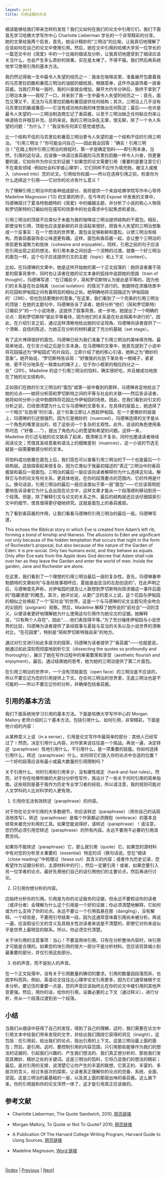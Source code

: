 ```yaml
---
layout: post
title: 引用证据的方法
---
```


细读能够给我们带来怎样的发现？我们又如何在我们的论文中引用它们，我们下面首先学习哈佛大学写作中心 Charlotte Lieberman 学长的一个非常精彩的分享。她的文章给我两个启发，首先，她设计精妙的“三明治”的比喻，让我真切地理解了应该如何在自己的论文中使用引用。然后，她在文中引用的哈佛大学另一位学长的一篇范文中对《简爱》中的一个比喻的细读及分析，让我真切地感受到了细读应该关注什么，也会产生多么奇妙的效果。实在是太棒了。不得不服。我们然后再系统地学习使用引用的基本方法。

我仍然记得我一生中最令人失望的经历之一：我坐在咖啡店里，准备展开包裹着我的马苏里拉奶酪和番茄三明治的油腻的蜡纸层。根据菜单，这件作品装饰着一层香蒜酱。当我打开每一层时，我的兴奋就会增加。展开大约半分钟后，我终于拿到了三明治本身——我咬了一口，并来到了我一生中最令人失望的经历之一：首先，面包又薄又干，无法为马苏里拉奶酪和番茄提供任何结构；其次，三明治上几乎没有马苏里拉奶酪或番茄——它没有成功地向我的味觉做出任何陈述；最后——也许是最令人失望的——三明治制造商忘记了香蒜酱，以至于三明治缺乏任何粘合剂来让味道结合并相互补充。总的来说，我的三明治杂乱无章，很无聊，除了一个令人失望的问题：“为什么？！”我没有任何其它感觉或想法。

比一个结构不佳的马苏里拉和番茄三明治更令人失望的是一个结构不佳的引用三明治。 “引用三明治？”你可能会问自己——因此我会回答：“确实！引用三明治！”在踏上制作引用三明治的旅程时，第一步是确定馅料——即引用本身。当然，引用的这句话，应该像一块浸过香蒜酱的马苏里拉奶酪一样令人兴奋，但更重要的是，它如何作为你论文的证据？如果您的论文需要引用（重要的是要注意它们不在某些领域 -例如社会科学或心理学），它们同样不应作为填充物，被注入或推入（shoved into）您的论文。引用给你权威——所以在选择引用之前，检查你为什么选择这个引用——它对你的论点有什么意义？

为了理解引用三明治中的各种组成部分，我将提供一个来自哈佛学院写作中心导师 Madeline Magnuson ('13) 的文章的例子。在今年的 Exposé 中发表的文章中，玛德琳探讨了夏洛特勃朗特的《简爱》中的婚姻主题，并分析了小说的核心人物简和罗切斯特的订婚如何在描写的场景中的社会需求中引起焦虑和紧张。

引用三明治的顶层不应类似于未能为我的咖啡店三明治提供结构的干面包。相反，即使没有引用，顶层也应该是新鲜的并且读起来很好。把我令人失望的三明治想象成一个反事实：在一个想法的世界里，面包会足够新鲜和蓬松，以使三明治有结构，而香蒜酱装饰会让味道更有趣。这样，面包和香蒜酱一起，会让整个三明治的体验更有凝聚力和愉快（cohesive and enjoyable）。同样，引用之前的句子应该在引用出现之前的想法，和引用本身之间创造一个流畅的过渡。就像一个好三明治的面包一样，这个句子应该提供引文的主题（topic）和上下文（context）。

比如，在玛德琳的文章中，她是这样开始她的第一个正文段落的：她将读者置于简爱的叙事背景中，同时也让读者在她的论文本身的弧线中追踪她的思路（train of thought）。玛德琳写道：“在订婚前夕，简和罗切斯特认为彼此是平等的，因为他们的关系是在社会隔离（social isolation）的情况下进行的。勃朗特在求婚场景中的花园和伊甸园之间有着明显的相似之处。她明确地将花园描述为‘伊甸园般的’（286），但也包括更微妙的意象。”在这里，我们看到了一个完美的引用三明治的顶层：在她的主题句中，玛德琳告诉了读者，她将分析“他们（简和罗切斯特）订婚前夕”的一个小说场景，这提供了叙事背景。进一步地，她提出了一个明确的论点：简和罗切斯特“彼此平等看待，因为他们的关系是在社会隔离中进行的”。因此，在介绍引言之前，通过这样清晰地给出她的论证视角，玛德琳向读者提供了一个清晰、自信的陈述，为她正在分析的材料奠定了充分的基础（set stage）。

有了这片烤得很好的面包，玛德琳已经为我们准备了引用三明治的美味填充物。最简单地说，在引言介绍之后是引言本身。在马德琳的文章中，她首先提到了小说中将花园描述为“伊甸园式”的片段后，立即介绍了她的核心引语，她称之为“微妙的意象”。她开始说，“罗切斯特告诉简：“好像我的左肋下某处有一根绳子，紧紧地、密不可分地系在一根类似的绳子上，位于你小框架的相应四分之一处”（291）。Madeline 的这个引用三明治的馅料，确实很好吃，并且被成功地放在了她的论文结构中。

正如我们在她的引文三明治的“面包”或第一层中看到的那样，马德琳肯定地给出了她的论点——她将分析简和罗切斯特之间的平等与社会的关联——然后告诉读者，她将如何分析小说中勃朗特将花园比作伊甸园的场景。因此，在我们看到对引文的分析之前，已经很清楚为什么它与马德琳的文章有关。在具体的层面上，她选择了一个暗示“左肋骨”的引语，这个形象立即让人想起伊甸园。在一个更微妙的层面上，玛德琳的引述很强烈，因为它是微妙的（nuanced）。玛德琳选择的文字是从一个角色的嘴里说出的，给了这些词一个复杂的主观性。此外，说话的角色使用条件时态（“好像……”），提出了角色内心的愿望和希望的问题。这样一来，Madeline 的引述与她的论文联系了起来，既清晰又不复杂，同时也邀请读者继续阅读论文；凭借其圣经意象和语法上的细微差别（nuances），这一小说的节选无疑是一段需要敏感分析的文本。

将馅料成功放置在面包上后，我们现在可以查看引用三明治的下一个也是最后一个结构层。这层探索起来很复杂，因为它类似于我最初描述的“真正”三明治中的香蒜酱层和最后一层面包。三明治的最后一层应该向读者解释你为什么选择这句话。解释它与你的论文有何关系，更具体地说，在你的段落要点的范围内，它的作用是什么。换句话说，引用三明治的最后一层应该类似于第一层“面包”——它应该简明扼要地告诉读者它为什么会出现在论文中，这样文章才能从一个段落顺利移动到另一个段落。但是，除了解释引文与论文的关系之外，最后的结构层还应该仔细探索引文中的细节，使其值得更仔细地研究。这就是面包上的香蒜酱层。

为了看到香蒜酱的作用，让我们看看马德琳的引用三明治的最后一层。玛德琳写道，

This echoes the Biblical story in which Eve is created from Adam’s left rib, forming a bond of kinship and likeness. The allusions to Eden are significant not only because of the hidden temptation that occurs that night in the form of Rochester’s proposal, but also because of the nature of the Garden of Eden: it is pre-social. Only two humans exist, and they behave as equals. Only after Eve eats from the Apple does God decree that Adam shall rule over her as they leave the Garden and enter the world of men. Inside the garden, Jane and Rochester are alone.

在这里，我们看到了一个理想的引用三明治最后一层的复杂性。首先，玛德琳重申勃朗特的文章如何“与圣经故事相呼应，夏娃是由亚当的左肋创造的”。在此声明之后，马德琳首先声称，对伊甸园的提及让人联想到罗切斯特向简求婚这一事件后面的“隐藏诱惑”的概念。其次，她评论说，从更广泛的意义上说，这个花园与伊甸园的相似之处唤起了一个“前社会”的世界，这是一个与马德琳的论文主题句完全吻合的尖锐的（poignant）观察。然后，Madeline 解释了她所说的“前社会”一词的含义，以便读者更好地理解她为什么使用这句引用作为她论文的证据。她解释说，“只有两个人存在”，因此“……他们表现得平等。”为了充分锤炼伊甸园与小说世界的比较，玛德琳为读者提供了圣经叙事与夏娃与亚当的关系以及小说世界的清晰对比，“在花园里”，特别是“简和罗切斯特独自呆”的地方。

通过对引文进行如此多层次的探索，玛德琳为读者提供了“香蒜酱”——也就是说，她通过如此深刻而彻底地剖析引文（dissecting the quotes so profoundly and thoroughly），展示了她在写作过程中的审美繁荣和享受（aesthetic flourish and enjoyment）。最后，通过结束她的思考，她为她的三明治提供了第二片面包。

在引用三明治的世界中，一个没有顶层面包（open face）的三明治是不应该的，所以不要忘记为您的引用提供上下文。在任何三明治的世界里，无底三明治也是不可能的——所以不要忘记你的分析，并确保包括香蒜酱。

## 引用的基本方法

我们下面系统地学习引用的基本方法。下面是哈佛大学写作中心的 Morgan Mallory 老师介绍的三个基本方法，包括引用什么、如何引用，非常精彩。下面是他介绍的内容：

从某种意义上说（in a sense），引用是论文写作中最简单的部分：其他人已经写过了！然而，决定引用什么内容，对作家来说往往是一个挑战。再说一遍，决定转述（paraphrase）性地引用什么，不引用什么，是一项重要的技能。你如何选择引用什么，转述（paraphrase）什么，如何将它们放入你的论点中合适的位置？一个好的段落应该有最小或最大数量的引用限制吗？

关于引用什么、何时引用和引用多少，没有硬性规定（hard-and-fast rules）。然而，对于你在哈佛所做的大部分分析性写作，我设计了一些关于何时引用的简单指南。这些规则是基于我作为历史专业学习者的经验，所以请注意，我的规则可能对人文学科的人比对科学的人更有效。

1. 引用你无法有效转述（paraphrase）的内容。

对于你在论文中引用的大多数细节，你应该转述（paraphrase）（用你自己的话简洁地改写）。转述（paraphrase）是每个作家都必须拥抱（embrace）的基本且经常未被充分利用的工具。如果您能说得好，请转述（paraphrase）！请注意，您仍然必须引用您转述（paraphrase）的所有内容。永远不要用不必要的引用浪费空间。

如果你不能转述（paraphrase）它，那么就引用（quote）它。如果您的源材料中有对您的分析至关重要的（essential）特定的词（换句话说，您在“细读（close reading）”中梳理过（tease out）其含义的内容；或者作为历史记录，您希望作为证据分析的，主源材料中的行），然后一定要引用！或者，如果您要引入另一位学者的论点，最好先用他们自己的话引用他们的主要论点，然后再进行讨论。

2. 只引用你想分析的内容。

应始终分析你的引用。引用是为你的论证服务的证据，但永远不要假设你的读者（或评分者）会理解为什么这个引用是一个好的证据；你必须清楚地解释，它如何或为什么支持了你的论点。永远不要让一个引用孤悬在那（dangling），没有解释。一个经验是，不要用引号结束一段，因为这通常意味着引用尚未被分析。再说一遍，应该假设引文的含义及其相关性对读者来说是不清楚的，即使它对你来说似乎是世界上最明显的联系。所以，你必须交代清楚。

关于块引用的注意事项：当心！不要滥用块引用。只有在分析整块内容时，块引用才可能是合理的。如果您的块引用的很大一部分不是分析材料，您应该将其缩小到最重要的部分，并仅引用这些部分。

3. 你的声音，而不是别人的声音。

在一个正文段落中，没有关于引用数量的确切的要求。引用的数量因段落而异，也因学科而异。例如，英语论文往往比心理学论文引用更多，因为它们通常植根于文本分析。要记住的重要一点是，您的声音应该始终比在你的论文中被引用的其他声音更强。然后，用你的话，给你的引用，设置必要的上下文（通过释义），进行分析，并从一个段落过渡到另一个段落。

## 小结

当我们从细读中获得了自己的发现，得到了自己的理解，这时，我们需要在论文中引用文本中给我们带来发现的文字，并给出我们围绕它获得的洞见（insight），这包括：在引用前，给出我们的论点，指出引用的上下文。这是三明治最上面的面包；然后，是引用。这时，要控制引用的内容范围，只引用那些能够作为我们的想法的证据的、引起我们兴趣的、产生我们想法的、我们真正想分析的、那些我们发现其微妙、精妙之处的关键词。这是三明治的馅料，它将凸显我们的想法的精彩；最后，是对引用的支撑，说清楚它让你产生的丰富的联想，它真正的、丰富的、多层次的含义，经过多层次的探索，让读者真正理解你的论点的完备、系统、全面、坚固。这是三明治的最基础的一层，以及其上面的那层出味的香蒜酱。这么做下来，你的引用就和你的论文浑然一体了，这才是引用真正应该做的。

## 参考文献

- Charlotte Lieberman, The Quote Sandwich, 2010, [网页链接](https://harvardwritingcenterblog.com/2010/11/03/the-quote-sandwich/)

- Morgan Mallory, To Quote or Not To Quote? 2010, [网页链接](https://harvardwritingcenterblog.com/2010/05/05/to-quote-or-not-to-quote/)

- A Publication Of The Harvard College Writing Program,
Harvard Guide to Using Sources, [网页链接](https://usingsources.fas.harvard.edu/)

- Madeline Magnuson, [Word 链接](https://projects.iq.harvard.edu/files/expose/files/magnuson_jane_eyre.docx)

<br/>

|[Index](../../) | [Previous](4-4-summary) | [Next](5-problem)|
